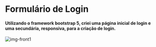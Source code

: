 # Formulário de Login

#### Utilizando o framework bootstrap 5, criei uma página inicial de login e uma secundária, responsiva, para a criação de login. 

![img-front1](https://user-images.githubusercontent.com/84017026/204880076-519855cd-9db6-4b00-9abb-3907339ac4a1.png)

